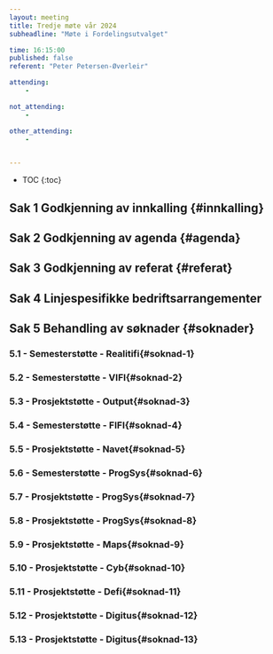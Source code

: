 ```yaml
---
layout: meeting
title: Tredje møte vår 2024
subheadline: "Møte i Fordelingsutvalget"

time: 16:15:00
published: false
referent: "Peter Petersen-Øverleir"

attending:
    - 

not_attending:
    -

other_attending:
    -


---
```


* TOC
{:toc}


## Sak 1 Godkjenning av innkalling {#innkalling}
## Sak 2 Godkjenning av agenda {#agenda}
## Sak 3 Godkjenning av referat {#referat}
## Sak 4 Linjespesifikke bedriftsarrangementer
## Sak 5 Behandling av søknader {#soknader}
### 5.1 - Semesterstøtte - Realitifi{#soknad-1}
### 5.2 -  Semesterstøtte - VIFI{#soknad-2}
### 5.3 -  Prosjektstøtte - Output{#soknad-3}
### 5.4 -  Semesterstøtte - FIFI{#soknad-4}
### 5.5 -  Prosjektstøtte - Navet{#soknad-5}
### 5.6 -  Semesterstøtte - ProgSys{#soknad-6}
### 5.7 -  Prosjektstøtte - ProgSys{#soknad-7}
### 5.8 -  Prosjektstøtte - ProgSys{#soknad-8}
### 5.9 -  Prosjektstøtte - Maps{#soknad-9}
### 5.10 -  Prosjektstøtte - Cyb{#soknad-10}
### 5.11 -  Prosjektstøtte - Defi{#soknad-11}
### 5.12 -  Prosjektstøtte - Digitus{#soknad-12}
### 5.13 -  Prosjektstøtte - Digitus{#soknad-13}
